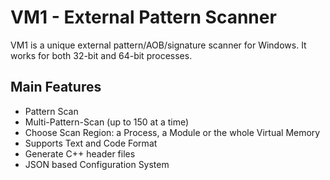 # VM1 - External Pattern Scanner
VM1 is a unique external pattern/AOB/signature scanner for Windows. It works for both 32-bit and 64-bit processes.

## Main Features
- Pattern Scan
- Multi-Pattern-Scan (up to 150 at a time)
- Choose Scan Region: a Process, a Module or the whole Virtual Memory
- Supports Text and Code Format
- Generate C++ header files
- JSON based Configuration System

